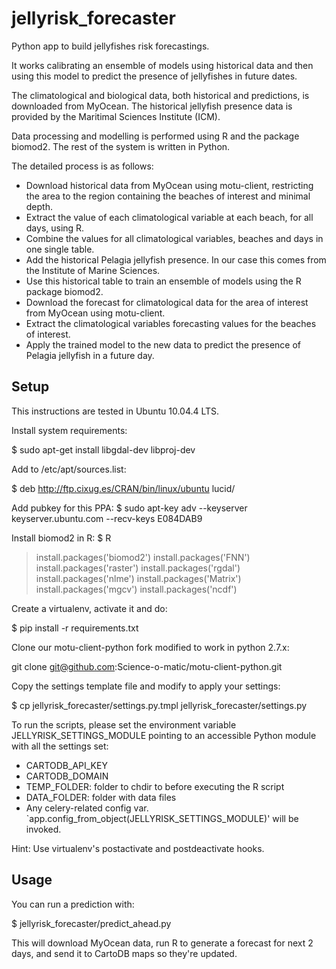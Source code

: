 jellyrisk_forecaster
====================

Python app to build jellyfishes risk forecastings.

It works calibrating an ensemble of models using historical data and then using this model
to predict the presence of jellyfishes in future dates.

The climatological and biological data, both historical and predictions, is downloaded
from MyOcean. The historical jellyfish presence data is provided by the Maritimal Sciences
Institute (ICM).

Data processing and modelling is performed using R and the package biomod2. The rest of the
system is written in Python.


The detailed process is as follows:

  - Download historical data from MyOcean using motu-client, restricting the area to the region containing the beaches of interest and minimal depth.
  - Extract the value of each climatological variable at each beach, for all days, using R.
  - Combine the values for all climatological variables, beaches and days in one single table.
  - Add the historical Pelagia jellyfish presence. In our case this comes from the Institute of Marine Sciences.
  - Use this historical table to train an ensemble of models using the R package biomod2.
  - Download the forecast for climatological data for the area of interest from MyOcean using motu-client.
  - Extract the climatological variables forecasting values for the beaches of interest.
  - Apply the trained model to the new data to predict the presence of Pelagia jellyfish in a future day.

Setup
-----

This instructions are tested in Ubuntu 10.04.4 LTS.

Install system requirements:

$ sudo apt-get install libgdal-dev libproj-dev

Add to /etc/apt/sources.list:

$ deb  http://ftp.cixug.es/CRAN/bin/linux/ubuntu lucid/

Add pubkey for this PPA:
$ sudo apt-key adv --keyserver keyserver.ubuntu.com --recv-keys E084DAB9

Install biomod2 in R:
$ R
> install.packages('biomod2')
> install.packages('FNN')
> install.packages('raster')
> install.packages('rgdal')
> install.packages('nlme')
> install.packages('Matrix')
> install.packages('mgcv')
> install.packages('ncdf')

Create a virtualenv, activate it and do:

$ pip install -r requirements.txt

Clone our motu-client-python fork modified to work in python 2.7.x:

git clone git@github.com:Science-o-matic/motu-client-python.git <path>

Copy the settings template file and modify to apply your settings:

$ cp jellyrisk_forecaster/settings.py.tmpl jellyrisk_forecaster/settings.py

To run the scripts, please set the environment variable JELLYRISK_SETTINGS_MODULE pointing to an accessible Python module with all the settings set:
 * CARTODB_API_KEY
 * CARTODB_DOMAIN
 * TEMP_FOLDER: folder to chdir to before executing the R script
 * DATA_FOLDER: folder with data files
 * Any celery-related config var. `app.config_from_object(JELLYRISK_SETTINGS_MODULE)' will be invoked.

Hint: Use virtualenv's postactivate and postdeactivate hooks.

Usage
-----

You can run a prediction with:

$ jellyrisk_forecaster/predict_ahead.py

This will download MyOcean data, run R to generate a forecast for next 2 days, and send it to CartoDB maps so they're updated.
